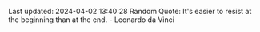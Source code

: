 Last updated: 2024-04-02 13:40:28
Random Quote: It's easier to resist at the beginning than at the end. - Leonardo da Vinci
